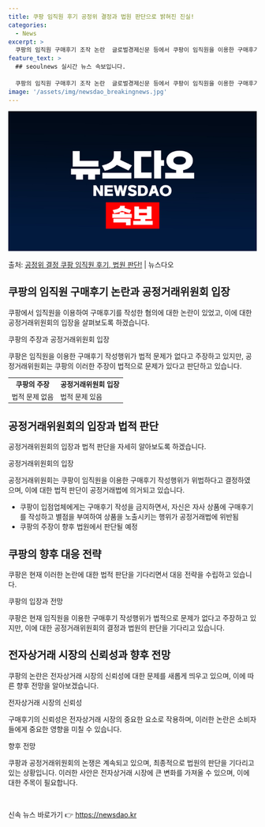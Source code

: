 ```yaml
---
title: 쿠팡 임직원 후기 공정위 결정과 법원 판단으로 밝혀진 진실!
categories:
  - News
excerpt: >
  쿠팡의 임직원 구매후기 조작 논란  글로벌경제신문 등에서 쿠팡이 임직원을 이용한 구매후기 조작 행위가 없었고…
feature_text: >
  ## seoulnews 실시간 뉴스 속보입니다.

  쿠팡의 임직원 구매후기 조작 논란  글로벌경제신문 등에서 쿠팡이 임직원을 이용한 구매후기 조작 행위가 없었고…
image: '/assets/img/newsdao_breakingnews.jpg'
---
```


![뉴스다오 속보](/assets/img/newsdao_breakingnews.jpg)

<p>출처: <a href="https://newsdao.kr/4264" rel="dofollow">공정위 결정 쿠팡 임직원 후기, 법원 판단!</a> | 뉴스다오</p>

<h2 data-ke-size="size26">쿠팡의 임직원 구매후기 논란과 공정거래위원회 입장</h2>
쿠팡에서 임직원을 이용하여 구매후기를 작성한 혐의에 대한 논란이 있었고, 이에 대한 공정거래위원회의 입장을 살펴보도록 하겠습니다.

<p data-ke-size="size16">쿠팡의 주장과 공정거래위원회 입장</p>
쿠팡은 임직원을 이용한 구매후기 작성행위가 법적 문제가 없다고 주장하고 있지만, 공정거래위원회는 쿠팡의 이러한 주장이 법적으로 문제가 있다고 판단하고 있습니다.

<table>
  <tr>
    <td style="text-align: center; height: 17px;"><b>쿠팡의 주장</b></td>
    <td style="text-align: center; height: 17px;"><b>공정거래위원회 입장</b></td>
  </tr>
  <tr>
    <td>법적 문제 없음</td>
    <td>법적 문제 있음</td>
  </tr>
</table>

<h2 data-ke-size="size26">공정거래위원회의 입장과 법적 판단</h2>
공정거래위원회의 입장과 법적 판단을 자세히 알아보도록 하겠습니다.

<p data-ke-size="size16">공정거래위원회의 입장</p>
공정거래위원회는 쿠팡이 임직원을 이용한 구매후기 작성행위가 위법하다고 결정하였으며, 이에 대한 법적 판단이 공정거래법에 의거되고 있습니다.

<ul>
  <li>쿠팡이 입점업체에게는 구매후기 작성을 금지하면서, 자신은 자사 상품에 구매후기를 작성하고 별점을 부여하여 상품을 노출시키는 행위가 공정거래법에 위반됨</li>
  <li>쿠팡의 주장이 향후 법원에서 판단될 예정</li>
</ul>

<h2 data-ke-size="size26">쿠팡의 향후 대응 전략</h2>
쿠팡은 현재 이러한 논란에 대한 법적 판단을 기다리면서 대응 전략을 수립하고 있습니다.

<p data-ke-size="size16">쿠팡의 입장과 전망</p>
쿠팡은 현재 임직원을 이용한 구매후기 작성행위가 법적으로 문제가 없다고 주장하고 있지만, 이에 대한 공정거래위원회의 결정과 법원의 판단을 기다리고 있습니다.

<h2 data-ke-size="size26">전자상거래 시장의 신뢰성과 향후 전망</h2>
쿠팡의 논란은 전자상거래 시장의 신뢰성에 대한 문제를 새롭게 띄우고 있으며, 이에 따른 향후 전망을 알아보겠습니다.

<p data-ke-size="size16">전자상거래 시장의 신뢰성</p>
구매후기의 신뢰성은 전자상거래 시장의 중요한 요소로 작용하며, 이러한 논란은 소비자들에게 중요한 영향을 미칠 수 있습니다.

<p data-ke-size="size16">향후 전망</p>
쿠팡과 공정거래위원회의 논쟁은 계속되고 있으며, 최종적으로 법원의 판단을 기다리고 있는 상황입니다. 이러한 사안은 전자상거래 시장에 큰 변화를 가져올 수 있으며, 이에 대한 주목이 필요합니다.

<p data-ke-size="size16">&nbsp;</p> 

신속 뉴스 바로가기 👉 <a href="https://newsdao.kr" rel="dofollow">https://newsdao.kr</a>


